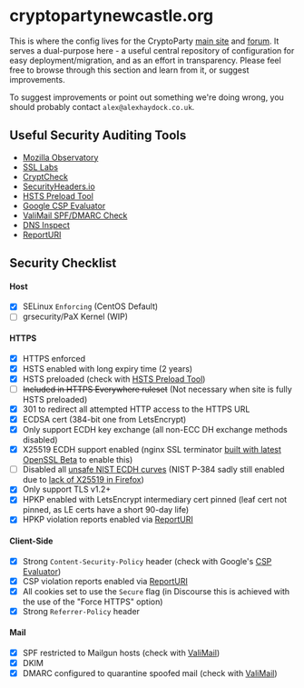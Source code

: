 # cryptopartynewcastle.org
This is where the config lives for the CryptoParty [main site](https://cryptopartynewcastle.org/) and [forum](https://forum.cryptopartynewcastle.org/). It serves a dual-purpose here - a useful central repository of configuration for easy deployment/migration, and as an effort in transparency. Please feel free to browse through this section and learn from it, or suggest improvements.

To suggest improvements or point out something we're doing wrong, you should probably contact `alex@alexhaydock.co.uk`.

## Useful Security Auditing Tools
* [Mozilla Observatory](https://observatory.mozilla.org/analyze.html?host=forum.cryptopartynewcastle.org)
* [SSL Labs](https://www.ssllabs.com/ssltest/analyze?d=forum.cryptopartynewcastle.org)
* [CryptCheck](https://tls.imirhil.fr/https/forum.cryptopartynewcastle.org)
* [SecurityHeaders.io](https://securityheaders.io/?followRedirects=on&hide=on&q=forum.cryptopartynewcastle.org)
* [HSTS Preload Tool](https://hstspreload.org/?domain=cryptopartynewcastle.org)
* [Google CSP Evaluator](https://csp-evaluator.withgoogle.com/)
* [ValiMail SPF/DMARC Check](https://www.valimail.com/dmarc/domain-checker/cryptopartynewcastle.org)
* [DNS Inspect](http://www.dnsinspect.com/cryptopartynewcastle.org)
* [ReportURI](https://report-uri.io/)

## Security Checklist
#### Host
* [x] SELinux `Enforcing` (CentOS Default)
* [ ] grsecurity/PaX Kernel (WIP)

#### HTTPS
* [x] HTTPS enforced
* [x] HSTS enabled with long expiry time (2 years)
* [x] HSTS preloaded (check with [HSTS Preload Tool](https://hstspreload.org/?domain=cryptopartynewcastle.org))
* [ ] ~~Included in HTTPS Everywhere ruleset~~ (Not necessary when site is fully HSTS preloaded)
* [x] 301 to redirect all attempted HTTP access to the HTTPS URL
* [x] ECDSA cert (384-bit one from LetsEncrypt)
* [x] Only support ECDH key exchange (all non-ECC DH exchange methods disabled)
* [x] X25519 ECDH support enabled (nginx SSL terminator [built with latest OpenSSL Beta](https://github.com/ajhaydock/Nginx-PageSpeed-OpenSSLBeta) to enable this)
* [ ] Disabled all [unsafe NIST ECDH curves](https://safecurves.cr.yp.to/) (NIST P-384 sadly still enabled due to [lack of X25519 in Firefox](https://www.chromestatus.com/feature/5682529109540864))
* [x] Only support TLS v1.2+
* [x] HPKP enabled with LetsEncrypt intermediary cert pinned (leaf cert not pinned, as LE certs have a short 90-day life)
* [x] HPKP violation reports enabled via [ReportURI](https://report-uri.io/)

#### Client-Side
* [x] Strong `Content-Security-Policy` header (check with Google's [CSP Evaluator](https://csp-evaluator.withgoogle.com/))
* [x] CSP violation reports enabled via [ReportURI](https://report-uri.io/)
* [x] All cookies set to use the `Secure` flag (in Discourse this is achieved with the use of the "Force HTTPS" option)
* [x] Strong `Referrer-Policy` header

#### Mail
* [x] SPF restricted to Mailgun hosts (check with [ValiMail](https://www.valimail.com/dmarc/domain-checker/cryptopartynewcastle.org))
* [x] DKIM
* [x] DMARC configured to quarantine spoofed mail (check with [ValiMail](https://www.valimail.com/dmarc/domain-checker/cryptopartynewcastle.org))
